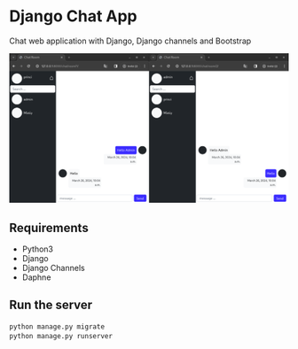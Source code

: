 # Django Chat App

Chat web application with Django, Django channels and Bootstrap

![Screenshot](assets/images/chat_app.png)

## Requirements

- Python3
- Django
- Django Channels
- Daphne

## Run the server

```sh
python manage.py migrate
python manage.py runserver
```
